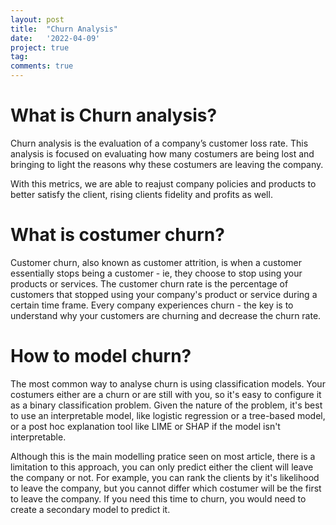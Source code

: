 ```yaml
---
layout: post
title:  "Churn Analysis"
date:   '2022-04-09'
project: true
tag:
comments: true
---
```

# What is Churn analysis?
Churn analysis is the evaluation of a company’s customer loss rate. This analysis is focused on evaluating how many costumers are being lost and bringing to light the reasons why these costumers are leaving the company.

With this metrics, we are able to reajust company policies and products to better satisfy the client, rising clients fidelity and profits as well.

# What is costumer churn?
Customer churn, also known as customer attrition, is when a customer essentially stops being a customer - ie, they choose to stop using your products or services. The customer churn rate is the percentage of customers that stopped using your company's product or service during a certain time frame. Every company experiences churn - the key is to understand why your customers are churning and decrease the churn rate.

# How to model churn?
The most common way to analyse churn is using classification models. Your costumers either are a churn or are still with you, so it's easy to configure it as a binary classification problem. Given the nature of the problem, it's best to use an interpretable model, like logistic regression or a tree-based model, or a post hoc explanation tool like LIME or SHAP if the model isn't interpretable.

Although this is the main modelling pratice seen on most article, there is a limitation to this approach, you can only predict either the client will leave the company or not. For example, you can rank the clients by it's likelihood to leave the company, but you cannot differ which costumer will be the first to leave the company. If you need this time to churn, you would need to create a secondary model to predict it.
